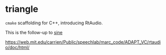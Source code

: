 # triangle
`cmake` scaffolding for C++, introducing RtAudio.

This is the follow-up to [sine](http://github.com/vmwherez/sine)


https://web.mit.edu/carrien/Public/speechlab/marc_code/ADAPT_VC/rtaudio/doc/html/
